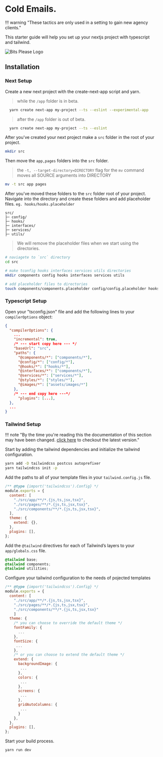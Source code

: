 # Cold Emails.

!!! warning "These tactics are only used in a setting to gain new agency clients."

This starter guide will help you set up your nextjs project with typescript and tailwind.

![Bits Please Logo](../images/logo.png)

## Installation

### Next Setup

Create a new next project with the create-next-app script and yarn.

> while the `/app` folder is in beta.

```bash
  yarn create next-app my-project --ts --eslint --experimental-app
```

> after the `/app` folder is out of beta.

```bash
  yarn create next-app my-project --ts --eslint
```

After you've created your next project make a `src` folder in the root of your project.

```bash
mkdir src
```

Then move the `app,pages` folders into the `src` folder.

> the `-t, --target-directory=DIRECTORY` flag for the `mv` command moves all SOURCE arguments into DIRECTORY

```bash
mv -t src app pages
```

After you've moved these folders to the `src` folder root of your project. Navigate into the directory and create these folders and add placeholder files. `eg. hooks/hooks.placeholder`

```
src/
├─ config/
├─ hooks/
├─ interfaces/
├─ services/
├─ utils/
```

> We will remove the placeholder files when we start using the directories.

```bash
# naviagete to `src` directory
cd src

# make tconfig hooks interfaces services utils directories
mkdir components config hooks interfaces services utils

# add placeholder files to directories
touch components/components.placeholder config/config.placeholder hooks/hooks.placeholder interfaces/interfaces.placeholder services/services.placeholder utils/utils.placeholder
```

### Typescript Setup

Open your "tsconfig.json" file and add the following lines to your `compilerOptions` object:

```json
{
  "compilerOptions": {
    ...
    "incremental": true,
    /* --- start copy here --- */
    "baseUrl": "src",
    "paths": {
      "@components/*": ["components/*"],
      "@config/*": ["config/*"],
      "@hooks/*": ["hooks/*"],
      "@interfaces/*": ["components/*"],
      "@services/*": ["services/*"],
      "@styles/*": ["styles/*"],
      "@images/*": ["assets/images/*"]
    },
    /* --- end copy here ---*/
      "plugins": [...],
  },
  ...
}
```

### Tailwind Setup

!!! note "By the time you're reading this the documentation of this section may have been changed. [click here](https://tailwindcss.com/docs/guides/nextjs) to checkout the latest version."

Start by adding the tailwind dependencies and initialize the tailwind configuration.

```bash
yarn add -D tailwindcss postcss autoprefixer
yarn tailwindcss init -p
```

Add the paths to all of your template files in your `tailwind.config.js` file.

```js
/** @type {import('tailwindcss').Config} */
module.exports = {
  content: [
    "./src/app/**/*.{js,ts,jsx,tsx}",
    "./src/pages/**/*.{js,ts,jsx,tsx}",
    "./src/components/**/*.{js,ts,jsx,tsx}",
  ],
  theme: {
    extend: {},
  },
  plugins: [],
};
```

Add the `@tailwind` directives for each of Tailwind’s layers to your `app/globals.css` file.

```css
@tailwind base;
@tailwind components;
@tailwind utilities;
```

Configure your tailwind configuration to the needs of pojected templates

```js
/** @type {import('tailwindcss').Config} */
module.exports = {
  content: [
    "./src/app/**/*.{js,ts,jsx,tsx}",
    "./src/pages/**/*.{js,ts,jsx,tsx}",
    "./src/components/**/*.{js,ts,jsx,tsx}"
    ]
  theme: {
    /* you can choose to override the default theme */
    fontFamily: {
      ...
    },
    fontSize: {
     ...
    },
    /* or you can choose to extend the default theme */
    extend: {
      backgroundImage: {
       ...
      },
      colors: {
       ...
      },
      screens: {
       ...
      },
      gridAutoColumns: {
       ...
      }
    },
  },
  plugins: [],
};


```

Start your build process.

```bash
yarn run dev
```
